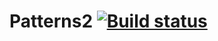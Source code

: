 # Patterns2 [![Build status](https://ci.appveyor.com/api/projects/status/d92679jdqm8480uy?svg=true)](https://ci.appveyor.com/project/Arina-Morozova/patterns2)
